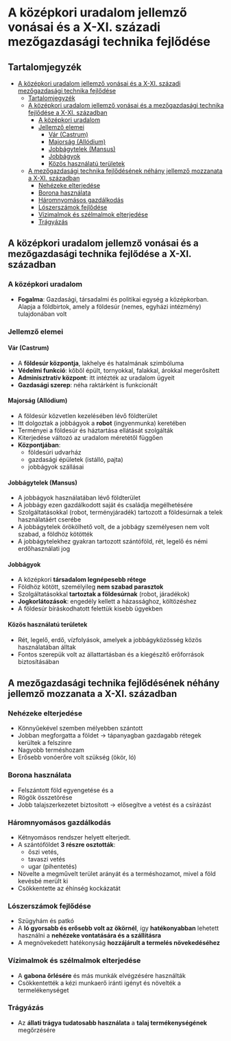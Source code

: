 # A középkori uradalom jellemző vonásai és a X-XI. századi mezőgazdasági technika fejlődése

## Tartalomjegyzék
- [A középkori uradalom jellemző vonásai és a X-XI. századi mezőgazdasági technika fejlődése](#a-középkori-uradalom-jellemző-vonásai-és-a-x-xi-századi-mezőgazdasági-technika-fejlődése)
  - [Tartalomjegyzék](#tartalomjegyzék)
  - [A középkori uradalom jellemző vonásai és a mezőgazdasági technika fejlődése a X-XI. században](#a-középkori-uradalom-jellemző-vonásai-és-a-mezőgazdasági-technika-fejlődése-a-x-xi-században)
    - [A középkori uradalom](#a-középkori-uradalom)
    - [Jellemző elemei](#jellemző-elemei)
      - [Vár (Castrum)](#vár-castrum)
      - [Majorság (Allódium)](#majorság-allódium)
      - [Jobbágytelek (Mansus)](#jobbágytelek-mansus)
      - [Jobbágyok](#jobbágyok)
      - [Közös használatú területek](#közös-használatú-területek)
  - [A mezőgazdasági technika fejlődésének néhány jellemző mozzanata a X-XI. században](#a-mezőgazdasági-technika-fejlődésének-néhány-jellemző-mozzanata-a-x-xi-században)
    - [Nehézeke elterjedése](#nehézeke-elterjedése)
    - [Borona használata](#borona-használata)
    - [Háromnyomásos gazdálkodás](#háromnyomásos-gazdálkodás)
    - [Lószerszámok fejlődése](#lószerszámok-fejlődése)
    - [Vízimalmok és szélmalmok elterjedése](#vízimalmok-és-szélmalmok-elterjedése)
    - [Trágyázás](#trágyázás)

## A középkori uradalom jellemző vonásai és a mezőgazdasági technika fejlődése a X-XI. században

### A középkori uradalom

- **Fogalma**: Gazdasági, társadalmi és politikai egység a középkorban. Alapja a földbirtok, amely a földesúr (nemes, egyházi intézmény) tulajdonában volt

### Jellemző elemei

#### Vár (Castrum)

- A **földesúr központja**, lakhelye és hatalmának szimbóluma
- **Védelmi funkció**: kőből épült, tornyokkal, falakkal, árokkal megerősített
- **Adminisztratív központ**: itt intézték az uradalom ügyeit     
- **Gazdasági szerep**: néha raktárként is funkcionált

#### Majorság (Allódium)

- A földesúr közvetlen kezelésében lévő földterület
- Itt dolgoztak a jobbágyok a **robot** (ingyenmunka) keretében
- Terményei a földesúr és háztartása ellátását szolgálták
- Kiterjedése változó az uradalom méretétől függően
- **Központjában**:
  - földesúri udvarház
  - gazdasági épületek (istálló, pajta)
  - jobbágyok szállásai

#### Jobbágytelek (Mansus)

- A jobbágyok használatában lévő földterület
- A jobbágy ezen gazdálkodott saját és családja megélhetésére
- Szolgáltatásokkal (robot, terményjáradék) tartozott a földesúrnak a telek használatáért cserébe
- A jobbágytelek örökölhető volt, de a jobbágy személyesen nem volt szabad, a földhöz kötötték
- A jobbágytelekhez gyakran tartozott szántóföld, rét, legelő és némi erdőhasználati jog

#### Jobbágyok

- A középkori **társadalom legnépesebb rétege**
- Földhöz kötött, személyileg **nem szabad parasztok**
- Szolgáltatásokkal **tartoztak a földesúrnak** (robot, járadékok)
- **Jogkorlátozások**: engedély kellett a házassághoz, költözéshez
- A földesúr bíráskodhatott felettük kisebb ügyekben

#### Közös használatú területek

- Rét, legelő, erdő, vízfolyások, amelyek a jobbágyközösség közös használatában álltak
- Fontos szerepük volt az állattartásban és a kiegészítő erőforrások biztosításában

## A mezőgazdasági technika fejlődésének néhány jellemző mozzanata a X-XI. században

### Nehézeke elterjedése

- Könnyűekével szemben mélyebben szántott
- Jobban megforgatta a földet → tápanyagban gazdagabb rétegek kerültek a felszínre
- Nagyobb terméshozam
- Erősebb vonóerőre volt szükség (ökör, ló)

### Borona használata

- Felszántott föld egyengetése és a 
- Rögök összetörése
- Jobb talajszerkezetet biztosított → elősegítve a vetést és a csírázást

### Háromnyomásos gazdálkodás

- Kétnyomásos rendszer helyett elterjedt.
- A szántóföldet **3 részre osztották**: 
  - őszi vetés,
  - tavaszi vetés
  - ugar (pihentetés)
- Növelte a megművelt terület arányát és a terméshozamot, mivel a föld kevésbé merült ki
- Csökkentette az éhínség kockázatát

### Lószerszámok fejlődése

- Szügyhám és patkó
- A **ló gyorsabb és erősebb volt az ökörnél**, így **hatékonyabban** lehetett használni a **nehézeke vontatására és a szállításra**
- A megnövekedett hatékonyság **hozzájárult a termelés növekedéséhez**

### Vízimalmok és szélmalmok elterjedése

- A **gabona őrlésére** és más munkák elvégzésére használták
- Csökkentették a kézi munkaerő iránti igényt és növelték a termelékenységet

### Trágyázás

- Az **állati trágya tudatosabb használata** a **talaj termékenységének** megőrzésére

